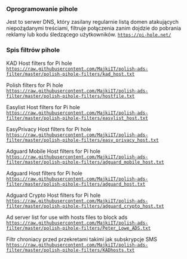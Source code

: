 ### Oprogramowanie pihole

Jest to serwer DNS, który zasilany regularnie listą domen atakujących niepożądanymi treściami, filtruje połączenia zanim dojdzie do pobrania reklamy lub kodu śledzącego użytkowników.
<code>https://pi-hole.net/</code>


### Spis filtrów pihole

KAD Host filters for Pi hole                                                      
<code>https://raw.githubusercontent.com/MajkiIT/polish-ads-filter/master/polish-pihole-filters/kad_host.txt</code>

Polish filters for Pi hole                                                      
<code>https://raw.githubusercontent.com/MajkiIT/polish-ads-filter/master/polish-pihole-filters/hostfile.txt</code>

Easylist Host filters for Pi hole                                                      
<code>https://raw.githubusercontent.com/MajkiIT/polish-ads-filter/master/polish-pihole-filters/easylist_host.txt</code>

EasyPrivacy Host filters for Pi hole                                                       
<code>https://raw.githubusercontent.com/MajkiIT/polish-ads-filter/master/polish-pihole-filters/easy_privacy_host.txt</code>

Adguard Mobile Host filters for Pi hole                                                       
<code>https://raw.githubusercontent.com/MajkiIT/polish-ads-filter/master/polish-pihole-filters/adguard_mobile_host.txt</code>

Adguard Host filters for Pi hole                                                      
<code>https://raw.githubusercontent.com/MajkiIT/polish-ads-filter/master/polish-pihole-filters/adguard_host.txt</code>

Adguard Crypto Host filters for Pi hole                                                      
<code>https://raw.githubusercontent.com/MajkiIT/polish-ads-filter/master/polish-pihole-filters/adguard_crypto_host.txt</code>

Ad server list for use with hosts files to block ads                                                      
<code>https://raw.githubusercontent.com/MajkiIT/polish-ads-filter/master/polish-pihole-filters/Peter_Lowe_ADS.txt</code>

Filtr chroniacy przed przekretami takimi jak subskrypcje SMS                                                      
<code>https://raw.githubusercontent.com/MajkiIT/polish-ads-filter/master/polish-pihole-filters/KADhosts.txt</code>
